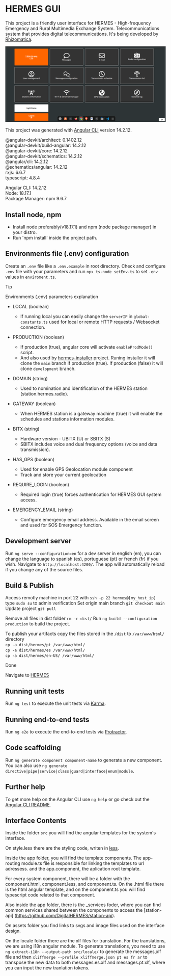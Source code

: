 # HERMES GUI

This project is a friendly user interface for HERMES - High-frequency Emergency and Rural Multimedia Exchange System. Telecommunications system that provides digital telecommunications. It's being developed by [Rhizomatica](https://www.rhizomatica.org/).

![HERMES-GUI Home Screenshot](/src/assets/img/hermes-gui-home-readme.png)


This project was generated with [Angular CLI](https://github.com/angular/angular-cli) version 14.2.12.

@angular-devkit/architect: 0.1402.12  
@angular-devkit/build-angular: 14.2.12  
@angular-devkit/core: 14.2.12  
@angular-devkit/schematics: 14.2.12  
@angular/cli: 14.2.12  
@schematics/angular: 14.2.12  
rxjs: 6.6.7  
typescript: 4.8.4  

Angular CLI: 14.2.12  
Node: 18.17.1  
Package Manager: npm 9.6.7 


## Install node, npm

- Install node preferably(v18.17.1) and npm (node package manager) in your distro.
- Run 'npm install' inside the project path.


## Environments file (.env) configuration

Create an `.env` file like a `.env.example` in root directory.
Check and configure `.env` file with your parameters and run `npx ts-node setEnv.ts` to set `.env` values in `enviroment.ts`.


> [!TIP]
> Environments (.env) parameters explanation 


- LOCAL (boolean)
    - If running local you can easily change the `serverIP` in `global-constants.ts` used for local or remote HTTP requests / Websocket connection.

- PRODUCTION (boolean)
    - If production (true), angular core will activate `enableProdMode()` script.
    - And also used by [hermes-installer](https://github.com/Rhizomatica/hermes-installer) project. Runing installer it will clone the `main` branch if production (true). If production (false) it will clone `development` branch. 

- DOMAIN (string)
    - Used to nomination and identification of the HERMES station (station.hermes.radio).

- GATEWAY (boolean)
    - When HERMES station is a gateway machine (true) it will enable the schedules and stations information modules.

- BITX (string)
    - Hardware version - UBITX (U) or SBITX (S)
    - SBITX includes voice and dual frequency options (voice and data transmission).

- HAS_GPS (boolean)
    - Used for enable GPS Geolocation module component
    - Track and store your current geolocation

- REQUIRE_LOGIN (boolean)
    - Required login (true) forces authentication for HERMES GUI system access.

- EMERGENCY_EMAIL (string)
    - Configure emergency email address. Available in the email screen and used for SOS Emergency function.

## Development server

Run `ng serve --configuration=en` for a dev server in english (en), you can change the language to spanish (es), portuguese (pt) or french (fr) if you wish. Navigate to `http://localhost:4200/`. The app will automatically reload if you change any of the source files.

## Build & Publish

Access remotly machine in port 22 with `ssh -p 22 hermes@[my_host_ip]`
type `sudo su` to admin verification 
Set origin main branch `git checkout main`
Update project `git pull`

Remove all files in dist folder `rm -r dist/`
Run `ng build --configuration production` to build the project.

To publish your artifacts copy the files stored in the `/dist` to `/var/www/html/` directory  
`cp -a dist/hermes/pt /var/www/html/`  
`cp -a dist/hermes/es /var/www/html/`  
`cp -a dist/hermes/en-US/ /var/www/html/`

Done

Navigate to [HERMES](https://[my_host_ip])

## Running unit tests

Run `ng test` to execute the unit tests via [Karma](https://karma-runner.github.io).

## Running end-to-end tests

Run `ng e2e` to execute the end-to-end tests via [Protractor](http://www.protractortest.org/).

## Code scaffolding

Run `ng generate component component-name` to generate a new component. You can also use `ng generate directive|pipe|service|class|guard|interface|enum|module`.

## Further help

To get more help on the Angular CLI use `ng help` or go check out the [Angular CLI README](https://github.com/angular/angular-cli/blob/master/README.md).


## Interface Contents

Inside the folder `src` you will find the angular templates for the system's interface. 

On style.less there are the styling code, writen in [less](https://lesscss.org/).

Inside the app folder, you will find the template components. The app-routing module.ts file is responsible for linking the templates to url adressess. and the app.component, the aplication root template.

For every system component, there will be a folder with the component.html, component.less, and component.ts. On the .html file there is the html angular template, and on the component.ts you will find typescript code related to that component.

Also inside the app folder, there is the _services foder, where you can find common services shared between the components to access the [station-api] (https://github.com/DigitalHERMES/station-api).

On assets folder you find links to svgs and image files used on the interface design.

On the locale folder there are the xlf files for translation. For the translations, we are using i18n angular module. To generate translations, you need to use `ng extract-i18n --output-path src/locale/` to generate the messages,xlf file and then `xliffmerge --profile xliffmerge.json pt es fr ar` to transpose the new data to both messages.es.xlf and messages.pt.xlf, where you can input the new tranlation tokens. 







